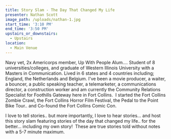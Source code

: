 ```yaml
---
title: Story Slam - The Day That Changed My Life
presenter: Nathan Scott
image_path: /uploads/nathan-1.jpg
start_time: '3:10 PM'
end_time: '3:50 PM'
upstairs_or_downstairs:
  - Upstairs
location:
  - Main Venue
---
```


Navy vet, 2x Americorps member, Up With People Alum.... Student of 8 universities/colleges, and graduate of Western Illinois University with a Masters in Communication. Lived in 6 states and 4 countries including; England, the Netherlands and Belgium. I've been a movie producer, a waiter, a bouncer, a public speaking teacher, a telemarketer, a communications director, a construction worker and am currently the Community Relations Specialist for Foothills Gateway here in Fort Collins. &nbsp;I started the Fort Collins Zombie Crawl, the Fort Collins Horror Film Festival, the Pedal to the Point Bike Tour.. and Co-found the Fort Collins Comic Con.

I love to tell stories.. but more importantly, I love to hear stories... and host this story slam featuring stories of the day that changed my life.. for the better... including my own story! &nbsp;These are true stories told without notes with a 5-7 minute maximum.